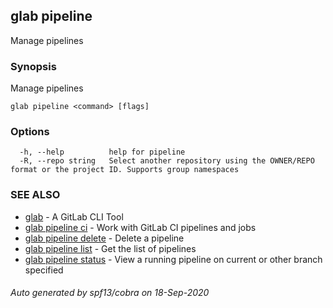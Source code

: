 ## glab pipeline

Manage pipelines

### Synopsis

Manage pipelines

```
glab pipeline <command> [flags]
```

### Options

```
  -h, --help          help for pipeline
  -R, --repo string   Select another repository using the OWNER/REPO format or the project ID. Supports group namespaces
```

### SEE ALSO

* [glab](glab.md)	 - A GitLab CLI Tool
* [glab pipeline ci](glab_pipeline_ci.md)	 - Work with GitLab CI pipelines and jobs
* [glab pipeline delete](glab_pipeline_delete.md)	 - Delete a pipeline
* [glab pipeline list](glab_pipeline_list.md)	 - Get the list of pipelines
* [glab pipeline status](glab_pipeline_status.md)	 - View a running pipeline on current or other branch specified

###### Auto generated by spf13/cobra on 18-Sep-2020
